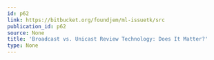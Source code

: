 ```yaml
---
id: p62
link: https://bitbucket.org/foundjem/ml-issuetk/src
publication_id: p62
source: None
title: 'Broadcast vs. Unicast Review Technology: Does It Matter?'
type: None
---
```

